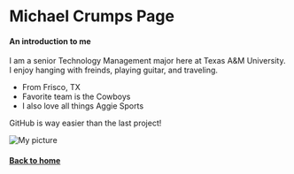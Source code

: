 # Michael Crumps Page
#### An introduction to me

I am a senior Technology Management major here at Texas A&M University. I enjoy hanging with freinds, playing guitar, and traveling.
- From Frisco, TX
- Favorite team is the Cowboys
- I also love all things Aggie Sports

GitHub is way easier than the last project!

![My picture](https://user-images.githubusercontent.com/98478689/152833867-58d2e702-dcce-4719-a158-b3beb7319de9.jpeg)

#### [Back to home](index.md)
